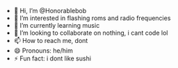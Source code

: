 - 👋 Hi, I’m @Honorablebob
- 👀 I’m interested in flashing roms and radio frequencies
- 🌱 I’m currently learning music
- 💞️ I’m looking to collaborate on nothing, i cant code lol
- 📫 How to reach me, dont 
- 😄 Pronouns: he/him
- ⚡ Fun fact: i dont like sushi

<!---
Honorablebob/Honorablebob is a ✨ special ✨ repository because its `README.md` (this file) appears on your GitHub profile.
You can click the Preview link to take a look at your changes.
--->
